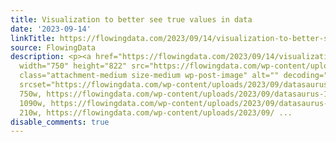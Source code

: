```yaml
---
title: Visualization to better see true values in data
date: '2023-09-14'
linkTitle: https://flowingdata.com/2023/09/14/visualization-to-better-see-true-values-in-data/
source: FlowingData
description: <p><a href="https://flowingdata.com/2023/09/14/visualization-to-better-see-true-values-in-data/"><img
  width="750" height="822" src="https://flowingdata.com/wp-content/uploads/2023/09/datasaurus-750x822.png"
  class="attachment-medium size-medium wp-post-image" alt="" decoding="async" loading="lazy"
  srcset="https://flowingdata.com/wp-content/uploads/2023/09/datasaurus-750x822.png
  750w, https://flowingdata.com/wp-content/uploads/2023/09/datasaurus-1090x1194.png
  1090w, https://flowingdata.com/wp-content/uploads/2023/09/datasaurus-210x230.png
  210w, https://flowingdata.com/wp-content/uploads/2023/09/ ...
disable_comments: true
---
```

<p><a href="https://flowingdata.com/2023/09/14/visualization-to-better-see-true-values-in-data/"><img width="750" height="822" src="https://flowingdata.com/wp-content/uploads/2023/09/datasaurus-750x822.png" class="attachment-medium size-medium wp-post-image" alt="" decoding="async" loading="lazy" srcset="https://flowingdata.com/wp-content/uploads/2023/09/datasaurus-750x822.png 750w, https://flowingdata.com/wp-content/uploads/2023/09/datasaurus-1090x1194.png 1090w, https://flowingdata.com/wp-content/uploads/2023/09/datasaurus-210x230.png 210w, https://flowingdata.com/wp-content/uploads/2023/09/ ...